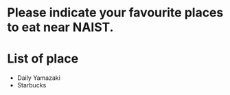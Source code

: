 # Please indicate your favourite places to eat near NAIST.

# List of place
- Daily Yamazaki
- Starbucks
